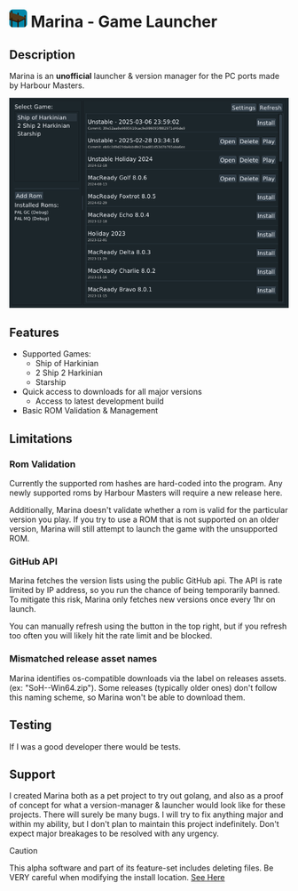 # <img alt="Marina Preview" width=32 src="build/assets/marina.png" /> Marina - Game Launcher

## Description

Marina is an **unofficial** launcher & version manager for the PC ports made by Harbour Masters.

![Marina Preview](docs/preview.png)

## Features

- Supported Games:
  - Ship of Harkinian
  - 2 Ship 2 Harkinian
  - Starship
- Quick access to downloads for all major versions
  - Access to latest development build
- Basic ROM Validation & Management

## Limitations

### Rom Validation

Currently the supported rom hashes are hard-coded into the program. Any newly supported roms by Harbour Masters will require a new release here.

Additionally, Marina doesn't validate whether a rom is valid for the particular version you play. If you try to use a ROM that is not supported on an older version, Marina will still attempt to launch the game with the unsupported ROM.

### GitHub API

Marina fetches the version lists using the public GitHub api. The API is rate limited by IP address, so you run the chance of being temporarily banned. To mitigate this risk, Marina only fetches new versions once every 1hr on launch.

You can manually refresh using the button in the top right, but if you refresh too often you will likely hit the rate limit and be blocked.

### Mismatched release asset names

Marina identifies os-compatible downloads via the label on releases assets. (ex: "SoH-<Version>-Win64.zip"). Some releases (typically older ones) don't follow this naming scheme, so Marina won't be able to download them.

## Testing

If I was a good developer there would be tests.

## Support

I created Marina both as a pet project to try out golang, and also as a proof of concept for what a version-manager & launcher would look like for these projects. There will surely be many bugs. I will try to fix anything major and within my ability, but I don't plan to maintain this project indefinitely. Don't expect major breakages to be resolved with any urgency.

> [!CAUTION]
> This alpha software and part of its feature-set includes deleting files. Be VERY careful when modifying the install location. [See Here](#testing)
